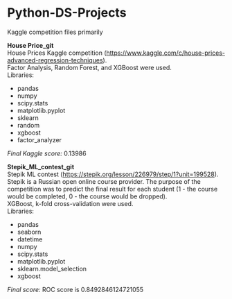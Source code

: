 # Python-DS-Projects
Kaggle competition files primarily

**House Price_git** <br />
House Prices Kaggle competition (https://www.kaggle.com/c/house-prices-advanced-regression-techniques). <br />
Factor Analysis, Random Forest, and XGBoost were used. <br />
Libraries: 
* pandas
* numpy
* scipy.stats
* matplotlib.pyplot 
* sklearn
* random
* xgboost
* factor_analyzer  <br />

*Final Kaggle score:* 0.13986

**Stepik_ML_contest_git**  <br />
Stepik ML contest (https://stepik.org/lesson/226979/step/1?unit=199528). 
Stepik is a Russian open online course provider.
The purpose of the competition was to predict the final result for each student (1 - the course would be completed, 0 - the course would be dropped). <br />
XGBoost, k-fold cross-validation were used. <br />
Libraries: 
* pandas
* seaborn
* datetime 
* numpy
* scipy.stats
* matplotlib.pyplot 
* sklearn.model_selection 
* xgboost  <br />

*Final score:* ROC score is 0.8492846124721055
